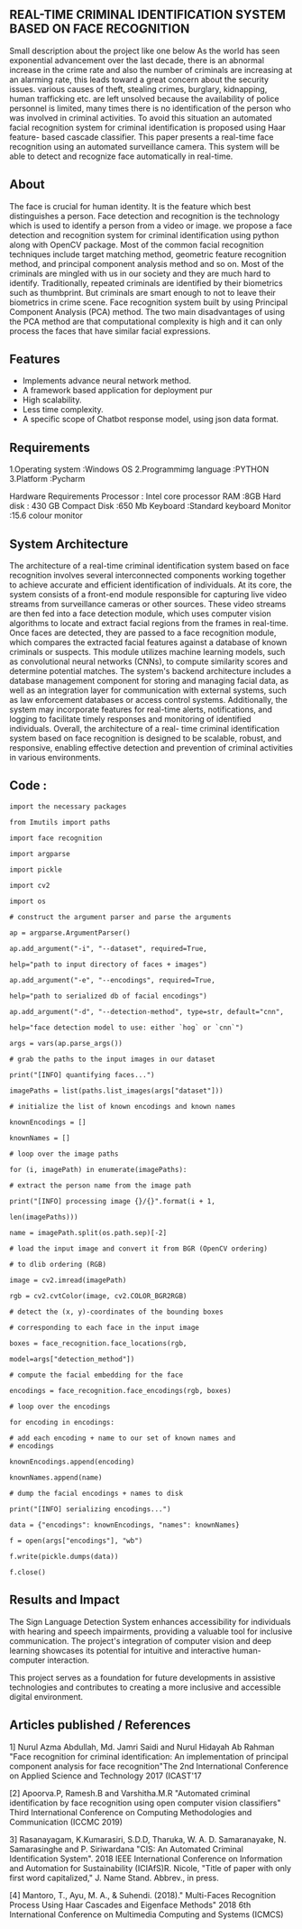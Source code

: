 ## REAL-TIME CRIMINAL IDENTIFICATION SYSTEM BASED ON FACE RECOGNITION
Small description about the project like one below
As the world has seen exponential advancement over the last decade, there is an abnormal 
increase in the crime rate and also the number of criminals are increasing at an alarming 
rate, this leads toward a great concern about the security issues. various causes of theft, 
stealing crimes, burglary, kidnapping, human trafficking etc. are left unsolved because the 
availability of police personnel is limited, many times there is no identification of the 
person who was involved in criminal activities. To avoid this situation an automated facial 
recognition system for criminal identification is proposed using Haar feature- based 
cascade classifier. This paper presents a real-time face recognition using an automated 
surveillance camera. This system will be able to detect and recognize
face automatically in real-time.

## About
<!--Detailed Description about the project-->
The face is crucial for human identity. It is the feature which best distinguishes a person. Face detection and 
recognition is the technology which is used to identify a person from a video or image.
we propose a face detection and recognition system for criminal identification using python along with OpenCV 
package.
Most of the common facial recognition techniques include target matching method, geometric feature recognition 
method, and principal component analysis method and so on.
Most of the criminals are mingled with us in our society and they are much hard to identify.
Traditionally, repeated criminals are identified by their biometrics such as thumbprint. But criminals are smart enough 
to not to leave their biometrics in crime scene.
Face recognition system built by using Principal Component Analysis (PCA) method. The two main disadvantages of 
using the PCA method are that computational complexity is high and it can only process the faces that have similar 
facial expressions.
## Features
<!--List the features of the project as shown below-->
- Implements advance neural network method.
- A framework based application for deployment pur
- High scalability.
- Less time complexity.
- A specific scope of Chatbot response model, using json data format.

## Requirements
<!--List the requirements of the project as shown below-->
1.Operating system :Windows OS
2.Programmimg language :PYTHON
3.Platform :Pycharm

Hardware Requirements 
Processor : Intel core processor 
RAM :8GB
Hard disk : 430 GB
Compact Disk :650 Mb
Keyboard :Standard keyboard
Monitor :15.6 colour monitor

## System Architecture

<!--Embed the system architecture diagram as shown below-->

The architecture of a real-time criminal identification system based on face recognition 
involves several interconnected components working together to achieve accurate and efficient 
identification of individuals. At its core, the system consists of a front-end module responsible 
for capturing live video streams from surveillance cameras or other sources. These video 
streams are then fed into a face detection module, which uses computer vision algorithms to 
locate and extract facial regions from the frames in real-time. Once faces are detected, they are 
passed to a face recognition module, which compares the extracted facial features against a 
database of known criminals or suspects. This module utilizes machine learning models, such 
as convolutional neural networks (CNNs), to compute similarity scores and determine potential 
matches. The system's backend architecture includes a database management component for 
storing and managing facial data, as well as an integration layer for communication with 
external systems, such as law enforcement databases or access control systems. Additionally, 
the system may incorporate features for real-time alerts, notifications, and logging to facilitate 
timely responses and monitoring of identified individuals. Overall, the architecture of a real-
time criminal identification system based on face recognition is designed to be scalable, robust, 
and responsive, enabling effective detection and prevention of criminal activities in various 
environments.

## Code :
~~~
import the necessary packages

from Imutils import paths

import face recognition

import argparse

import pickle

import cv2

import os

# construct the argument parser and parse the arguments

ap = argparse.ArgumentParser()

ap.add_argument("-i", "--dataset", required=True,

help="path to input directory of faces + images")

ap.add_argument("-e", "--encodings", required=True,

help="path to serialized db of facial encodings")

ap.add_argument("-d", "--detection-method", type=str, default="cnn",

help="face detection model to use: either `hog` or `cnn`")

args = vars(ap.parse_args())

# grab the paths to the input images in our dataset

print("[INFO] quantifying faces...")

imagePaths = list(paths.list_images(args["dataset"]))

# initialize the list of known encodings and known names

knownEncodings = []

knownNames = []

# loop over the image paths

for (i, imagePath) in enumerate(imagePaths):

# extract the person name from the image path

print("[INFO] processing image {}/{}".format(i + 1,

len(imagePaths)))

name = imagePath.split(os.path.sep)[-2]

# load the input image and convert it from BGR (OpenCV ordering)

# to dlib ordering (RGB)

image = cv2.imread(imagePath)

rgb = cv2.cvtColor(image, cv2.COLOR_BGR2RGB)

# detect the (x, y)-coordinates of the bounding boxes

# corresponding to each face in the input image

boxes = face_recognition.face_locations(rgb,

model=args["detection_method"])

# compute the facial embedding for the face

encodings = face_recognition.face_encodings(rgb, boxes)

# loop over the encodings

for encoding in encodings:

# add each encoding + name to our set of known names and
# encodings

knownEncodings.append(encoding)

knownNames.append(name)

# dump the facial encodings + names to disk

print("[INFO] serializing encodings...")

data = {"encodings": knownEncodings, "names": knownNames}

f = open(args["encodings"], "wb")

f.write(pickle.dumps(data))

f.close()
~~~
## Results and Impact
<!--Give the results and impact as shown below-->
The Sign Language Detection System enhances accessibility for individuals with hearing and speech impairments, providing a valuable tool for inclusive communication. The project's integration of computer vision and deep learning showcases its potential for intuitive and interactive human-computer interaction.

This project serves as a foundation for future developments in assistive technologies and contributes to creating a more inclusive and accessible digital environment.

## Articles published / References
1] Nurul Azma Abdullah, Md. Jamri Saidi and Nurul Hidayah Ab Rahman "Face recognition for criminal identification: An 
implementation of principal component analysis for face recognition"The 2nd International Conference on Applied Science and 
Technology 2017 (ICAST'17

[2] Apoorva.P, Ramesh.B and Varshitha.M.R "Automated criminal identification by face recognition using open computer vision 
classifiers" Third International Conference on Computing Methodologies and Communication (ICCMC 2019)

3] Rasanayagam, K.Kumarasiri, S.D.D, Tharuka, W. A. D. Samaranayake, N. Samarasinghe and P.
 Siriwardana "CIS: An Automated Criminal Identification System". 2018 IEEE International Conference on Information and 
Automation for Sustainability (ICIAfS)R. Nicole, "Title of paper with only first word capitalized," J. Name Stand. Abbrev., in press.

[4] Mantoro, T., Ayu, M. A., & Suhendi. (2018)." Multi-Faces Recognition Process Using Haar Cascades and Eigenface Methods" 2018 
6th International Conference on Multimedia Computing and Systems (ICMCS)




